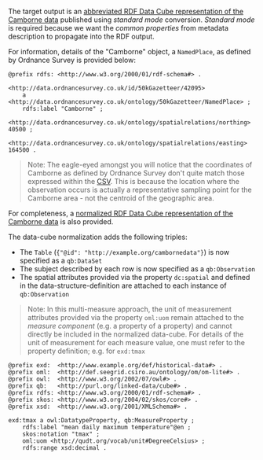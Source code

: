 The target output is an [abbreviated RDF Data Cube representation of the Camborne data](cambornedata-standard-qbAbbr.ttl) published using _standard mode_ conversion. _Standard mode_ is required because we want the _common properties_ from metadata description to propagate into the RDF output.

For information, details of the "Camborne" object, a `NamedPlace`, as defined by Ordnance Survey is provided below:

```
@prefix rdfs: <http://www.w3.org/2000/01/rdf-schema#> .

<http://data.ordnancesurvey.co.uk/id/50kGazetteer/42095> 
    a <http://data.ordnancesurvey.co.uk/ontology/50kGazetteer/NamedPlace> ;
    rdfs:label "Camborne" ;
    <http://data.ordnancesurvey.co.uk/ontology/spatialrelations/northing> 40500 ;
    <http://data.ordnancesurvey.co.uk/ontology/spatialrelations/easting> 164500 .
``` 

> Note: The eagle-eyed amongst you will notice that the coordinates of Camborne as defined by Ordnance Survey don't quite match those expressed within the [CSV](../source/cambornedata.csv). This is because the location where the observation occurs is actually a representative sampling point for the Camborne area - not the centroid of the geographic area.

For completeness, a [normalized RDF Data Cube representation of the Camborne data](cambornedata-standard-qbAbbr.ttl) is also provided.

The data-cube normalization adds the following triples:
- The `Table` (`{"@id": "http://example.org/cambornedata"}`) is now specified as a `qb:DataSet`
- The subject described by each row is now specified as a `qb:Observation`
- The spatial attributes provided via the property `dc:spatial` and defined in the data-structure-definition are attached to each instance of `qb:Observation`

> Note: In this multi-measure approach, the unit of measurement attributes provided via the property `oml:uom` remain attached to the _measure component_ (e.g. a property of a property) and cannot directly be included in the normalized data-cube. For details of the unit of measurement for each measure value, one must refer to the property definition; e.g. for `exd:tmax`

```
@prefix exd:  <http://www.example.org/def/historical-data#> .
@prefix oml:  <http://def.seegrid.csiro.au/ontology/om/om-lite#> .
@prefix owl:  <http://www.w3.org/2002/07/owl#> .
@prefix qb:   <http://purl.org/linked-data/cube#> .
@prefix rdfs: <http://www.w3.org/2000/01/rdf-schema#> .
@prefix skos: <http://www.w3.org/2004/02/skos/core#> .
@prefix xsd:  <http://www.w3.org/2001/XMLSchema#> .

exd:tmax a owl:DatatypeProperty, qb:MeasureProperty ;
	rdfs:label "mean daily maximum temperature"@en ;
	skos:notation "tmax" ;
	oml:uom <http://qudt.org/vocab/unit#DegreeCelsius> ;
	rdfs:range xsd:decimal .
```
